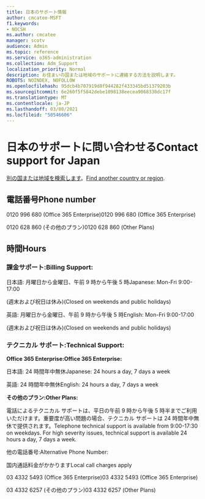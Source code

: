 ```yaml
---
title: 日本のサポート情報
author: cmcatee-MSFT
f1.keywords:
- NOCSH
ms.author: cmcatee
manager: scotv
audience: Admin
ms.topic: reference
ms.service: o365-administration
ms.collection: Adm_Support
localization_priority: Normal
description: お住まいの国または地域のサポートに連絡する方法を説明します。
ROBOTS: NOINDEX, NOFOLLOW
ms.openlocfilehash: 95dcb4b707919d8f944282f433345bd51379203b
ms.sourcegitcommit: 6e260f5f5842debe1098138eecea9068330dc17f
ms.translationtype: MT
ms.contentlocale: ja-JP
ms.lasthandoff: 03/08/2021
ms.locfileid: "50546606"
---
```

# <a name="contact-support-for-japan"></a><span data-ttu-id="aacc2-103">日本のサポートに問い合わせる</span><span class="sxs-lookup"><span data-stu-id="aacc2-103">Contact support for Japan</span></span>

<span data-ttu-id="aacc2-104">[別の国または地域を検索します](../contact-support-for-business-products.md)。</span><span class="sxs-lookup"><span data-stu-id="aacc2-104">[Find another country or region](../contact-support-for-business-products.md).</span></span>

## <a name="phone-number"></a><span data-ttu-id="aacc2-105">電話番号</span><span class="sxs-lookup"><span data-stu-id="aacc2-105">Phone number</span></span>
<span data-ttu-id="aacc2-106">0120 996 680 (Office 365 Enterprise)</span><span class="sxs-lookup"><span data-stu-id="aacc2-106">0120 996 680 (Office 365 Enterprise)</span></span>

<span data-ttu-id="aacc2-107">0120 628 860 (その他のプラン)</span><span class="sxs-lookup"><span data-stu-id="aacc2-107">0120 628 860 (Other Plans)</span></span>

## <a name="hours"></a><span data-ttu-id="aacc2-108">時間</span><span class="sxs-lookup"><span data-stu-id="aacc2-108">Hours</span></span>
### <a name="billing-support"></a><span data-ttu-id="aacc2-109">課金サポート:</span><span class="sxs-lookup"><span data-stu-id="aacc2-109">Billing Support:</span></span>

<span data-ttu-id="aacc2-110">日本語: 月曜日から金曜日、午前 9 時から午後 5 時</span><span class="sxs-lookup"><span data-stu-id="aacc2-110">Japanese: Mon-Fri 9:00-17:00</span></span>

<span data-ttu-id="aacc2-111">(週末および祝日は休み)</span><span class="sxs-lookup"><span data-stu-id="aacc2-111">(Closed on weekends and public holidays)</span></span>

<span data-ttu-id="aacc2-112">英語: 月曜日から金曜日、午前 9 時から午後 5 時</span><span class="sxs-lookup"><span data-stu-id="aacc2-112">English: Mon-Fri 9:00-17:00</span></span>

<span data-ttu-id="aacc2-113">(週末および祝日は休み)</span><span class="sxs-lookup"><span data-stu-id="aacc2-113">(Closed on weekends and public holidays)</span></span>

### <a name="technical-support"></a><span data-ttu-id="aacc2-114">テクニカル サポート:</span><span class="sxs-lookup"><span data-stu-id="aacc2-114">Technical Support:</span></span>

<span data-ttu-id="aacc2-115">**Office 365 Enterprise:**</span><span class="sxs-lookup"><span data-stu-id="aacc2-115">**Office 365 Enterprise:**</span></span>

<span data-ttu-id="aacc2-116">日本語: 24 時間年中無休</span><span class="sxs-lookup"><span data-stu-id="aacc2-116">Japanese: 24 hours a day, 7 days a week</span></span>

<span data-ttu-id="aacc2-117">英語: 24 時間年中無休</span><span class="sxs-lookup"><span data-stu-id="aacc2-117">English: 24 hours a day, 7 days a week</span></span>

<span data-ttu-id="aacc2-118">**その他のプラン:**</span><span class="sxs-lookup"><span data-stu-id="aacc2-118">**Other Plans:**</span></span>

<span data-ttu-id="aacc2-p101">電話によるテクニカル サポートは、平日の午前 9 時から午後 5 時半までご利用いただけます。重要度が高い問題の場合、テクニカル サポートは 24 時間年中無休で提供されます。</span><span class="sxs-lookup"><span data-stu-id="aacc2-p101">Telephone technical support is available from 9:00-17:30 on weekdays. For high severity issues, technical support is available 24 hours a day, 7 days a week.</span></span>

<span data-ttu-id="aacc2-121">他の電話番号:</span><span class="sxs-lookup"><span data-stu-id="aacc2-121">Alternative Phone Number:</span></span>

<span data-ttu-id="aacc2-122">国内通話料金がかかります</span><span class="sxs-lookup"><span data-stu-id="aacc2-122">Local call charges apply</span></span>

<span data-ttu-id="aacc2-123">03 4332 5493 (Office 365 Enterprise)</span><span class="sxs-lookup"><span data-stu-id="aacc2-123">03 4332 5493 (Office 365 Enterprise)</span></span>

<span data-ttu-id="aacc2-124">03 4332 6257 (その他のプラン)</span><span class="sxs-lookup"><span data-stu-id="aacc2-124">03 4332 6257 (Other Plans)</span></span>
